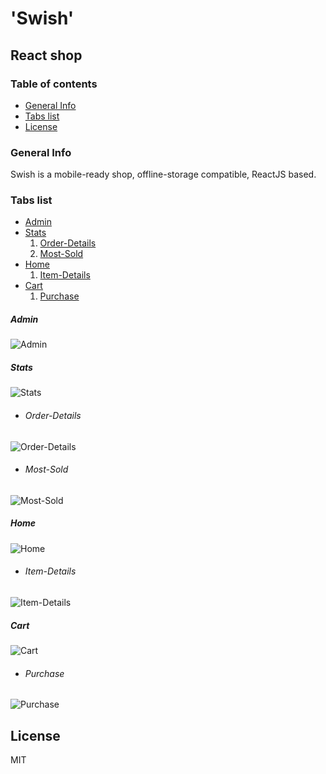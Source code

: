 # 'Swish'
## React shop
### Table of contents
* [General Info](#general-info)
* [Tabs list](#tabs-list)
* [License](#license)

### General Info

Swish is a mobile-ready shop, offline-storage compatible,
ReactJS based.

### Tabs list

- [Admin](#admin)
- [Stats](#stats)
    1. [Order-Details](#order-details)
    2. [Most-Sold](#most-sold)
- [Home](#home)
    1. [Item-Details](#item-Details)
- [Cart](#cart)
    1. [Purchase](#purchase)


##### Admin
![Admin](https://upload.wikimedia.org/wikipedia/commons/thumb/8/87/Adminn.png/689px-Adminn.png)

##### Stats
![Stats](https://upload.wikimedia.org/wikipedia/commons/thumb/a/aa/Stats.png/704px-Stats.png)

- ###### Order-Details
![Order-Details](https://upload.wikimedia.org/wikipedia/commons/thumb/3/3a/Orderdetails.png/710px-Orderdetails.png)

- ###### Most-Sold
![Most-Sold](https://upload.wikimedia.org/wikipedia/commons/2/2a/Mostsold.png)

##### Home
![Home](https://upload.wikimedia.org/wikipedia/commons/thumb/d/d2/Homee.png/662px-Homee.png)
- ###### Item-Details
![Item-Details](https://upload.wikimedia.org/wikipedia/commons/thumb/a/ac/Itemdetails.png/671px-Itemdetails.png)

##### Cart
![Cart](https://upload.wikimedia.org/wikipedia/commons/thumb/1/1a/Cartt.png/663px-Cartt.png)
- ###### Purchase
![Purchase](https://upload.wikimedia.org/wikipedia/commons/f/f1/Purchase.png)


## License

MIT


